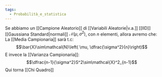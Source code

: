 ```yaml
---
tags:
  - Probabilità_e_statistica
---
```

Se abbiamo un [[Campione Aleatorio]] di [[Variabili Aleatorie|v.a.]] [[IID]] [[Gaussiana Standard|normali]] $\mathcal{N}(\mu,\sigma^2)$, con $n$ elementi,  allora avremo che:
La [[Media Campionaria]] sarà t.c:
$$\bar{X}\sim\mathcal{N}\left( \mu, \dfrac{\sigma^2}{n}\right)$$
E invece la [[Varianza Campionaria]]:
$$\dfrac{n-1}{\sigma^2}S^2\sim\mathcal{X}^2_{n-1}$$
Qui torna [[Chi Quadro]]